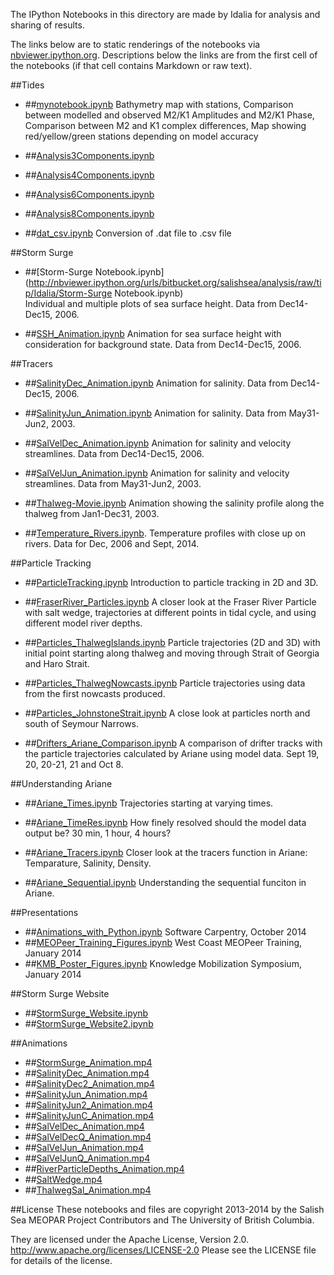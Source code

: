 The IPython Notebooks in this directory are made by Idalia for analysis and sharing of results.

The links below are to static renderings of the notebooks via
[nbviewer.ipython.org](http://nbviewer.ipython.org/).
Descriptions below the links are from the first cell of the notebooks
(if that cell contains Markdown or raw text).


##Tides

* ##[mynotebook.ipynb](http://nbviewer.ipython.org/urls/bitbucket.org/salishsea/analysis/raw/tip/Idalia/mynotebook.ipynb)
Bathymetry map with stations, Comparison between modelled and observed M2/K1 Amplitudes and M2/K1 Phase, Comparison between M2 and K1 complex differences, Map showing red/yellow/green stations depending on model accuracy 

* ##[Analysis3Components.ipynb](http://nbviewer.ipython.org/urls/bitbucket.org/salishsea/analysis/raw/tip/Idalia/Analysis3Components.ipynb)  

* ##[Analysis4Components.ipynb](http://nbviewer.ipython.org/urls/bitbucket.org/salishsea/analysis/raw/tip/Idalia/Analysis4Components.ipynb)
     
* ##[Analysis6Components.ipynb](http://nbviewer.ipython.org/urls/bitbucket.org/salishsea/analysis/raw/tip/Idalia/Analysis6Components.ipynb)  
   
* ##[Analysis8Components.ipynb](http://nbviewer.ipython.org/urls/bitbucket.org/salishsea/analysis/raw/tip/Idalia/Analysis8Components.ipynb)  
    
* ##[dat_csv.ipynb](http://nbviewer.ipython.org/urls/bitbucket.org/salishsea/analysis/raw/tip/Idalia/dat_csv.ipynb) 
Conversion of .dat file to .csv file

##Storm Surge

* ##[Storm-Surge Notebook.ipynb](http://nbviewer.ipython.org/urls/bitbucket.org/salishsea/analysis/raw/tip/Idalia/Storm-Surge Notebook.ipynb)  
Individual and multiple plots of sea surface height. Data from Dec14-Dec15, 2006.
        
* ##[SSH_Animation.ipynb](http://nbviewer.ipython.org/urls/bitbucket.org/salishsea/analysis/raw/tip/Idalia/SSH_Animation.ipynb) 
Animation for sea surface height with consideration for background state. Data from Dec14-Dec15, 2006.

##Tracers

* ##[SalinityDec_Animation.ipynb](http://nbviewer.ipython.org/urls/bitbucket.org/salishsea/analysis/raw/tip/Idalia/SalinityDec_Animation.ipynb)
Animation for salinity. Data from Dec14-Dec15, 2006.

* ##[SalinityJun_Animation.ipynb](http://nbviewer.ipython.org/urls/bitbucket.org/salishsea/analysis/raw/tip/Idalia/SalinityJun_Animation.ipynb)
Animation for salinity. Data from May31-Jun2, 2003.

* ##[SalVelDec_Animation.ipynb](http://nbviewer.ipython.org/urls/bitbucket.org/salishsea/analysis/raw/tip/Idalia/SalVelDec_Animation.ipynb)
Animation for salinity and velocity streamlines. Data from Dec14-Dec15, 2006.

* ##[SalVelJun_Animation.ipynb](http://nbviewer.ipython.org/urls/bitbucket.org/salishsea/analysis/raw/tip/Idalia/SalVelJun_Animation.ipynb)
Animation for salinity and velocity streamlines. Data from May31-Jun2, 2003.

* ##[Thalweg-Movie.ipynb](http://nbviewer.ipython.org/urls/bitbucket.org/salishsea/analysis/raw/tip/Idalia/Thalweg-Movie.ipynb)
Animation showing the salinity profile along the thalweg from Jan1-Dec31, 2003.

* ##[Temperature_Rivers.ipynb](http://nbviewer.ipython.org/urls/bitbucket.org/salishsea/analysis/raw/tip/Idalia/Temperature_Rivers.ipynb).
Temperature profiles with close up on rivers. Data for Dec, 2006 and Sept, 2014.

##Particle Tracking

* ##[ParticleTracking.ipynb](http://nbviewer.ipython.org/urls/bitbucket.org/salishsea/analysis/raw/tip/Idalia/ParticleTracking.ipynb)
Introduction to particle tracking in 2D and 3D.

* ##[FraserRiver_Particles.ipynb](http://nbviewer.ipython.org/urls/bitbucket.org/salishsea/analysis/raw/tip/Idalia/FraserRiver_Particles.ipynb)
A closer look at the Fraser River Particle with salt wedge, trajectories at different points in tidal cycle, and using different model river depths.

* ##[Particles_ThalwegIslands.ipynb](http://nbviewer.ipython.org/urls/bitbucket.org/salishsea/analysis/raw/tip/Idalia/Particles_ThalwegIslands.ipynb)
Particle trajectories (2D and 3D) with initial point starting along thalweg and moving through Strait of Georgia and Haro Strait.

* ##[Particles_ThalwegNowcasts.ipynb](http://nbviewer.ipython.org/urls/bitbucket.org/salishsea/analysis/raw/tip/Idalia/Particles_ThalwegNowcasts.ipynb)
Particle trajectories using data from the first nowcasts produced.

* ##[Particles_JohnstoneStrait.ipynb](http://nbviewer.ipython.org/urls/bitbucket.org/salishsea/analysis/raw/tip/Idalia/Particles_JohnstoneStrait.ipynb)
A close look at particles north and south of Seymour Narrows.

* ##[Drifters_Ariane_Comparison.ipynb](http://nbviewer.ipython.org/urls/bitbucket.org/salishsea/analysis/raw/tip/Idalia/Drifters_Ariane_Comparison.ipynb)
A comparison of drifter tracks with the particle trajectories calculated by Ariane using model data. Sept 19, 20, 20-21, 21 and Oct 8.

##Understanding Ariane
    
* ##[Ariane_Times.ipynb](http://nbviewer.ipython.org/urls/bitbucket.org/salishsea/analysis/raw/tip/Idalia/Ariane_Times.ipynb)
Trajectories starting at varying times.

* ##[Ariane_TimeRes.ipynb](http://nbviewer.ipython.org/urls/bitbucket.org/salishsea/analysis/raw/tip/Idalia/Ariane_TimeRes.ipynb)
How finely resolved should the model data output be? 30 min, 1 hour, 4 hours?

* ##[Ariane_Tracers.ipynb](http://nbviewer.ipython.org/urls/bitbucket.org/salishsea/analysis/raw/tip/Idalia/Ariane_Tracers.ipynb)
Closer look at the tracers function in Ariane: Temparature, Salinity, Density.

* ##[Ariane_Sequential.ipynb](http://nbviewer.ipython.org/urls/bitbucket.org/salishsea/analysis/raw/tip/Idalia/Ariane_Sequential.ipynb)
Understanding the sequential funciton in Ariane.

##Presentations
    
* ##[Animations_with_Python.ipynb](http://nbviewer.ipython.org/urls/bitbucket.org/salishsea/analysis/raw/tip/Idalia/Animations_with_Python.ipynb)
Software Carpentry, October 2014
* ##[MEOPeer_Training_Figures.ipynb](http://nbviewer.ipython.org/urls/bitbucket.org/salishsea/analysis/raw/tip/Idalia/MEOPeer_Training_Figures.ipynb)
West Coast MEOPeer Training, January 2014
* ##[KMB_Poster_Figures.ipynb](http://nbviewer.ipython.org/urls/bitbucket.org/salishsea/analysis/raw/tip/Idalia/KMB_Poster_Figures.ipynb)
Knowledge Mobilization Symposium, January 2014

##Storm Surge Website
    
* ##[StormSurge_Website.ipynb](http://nbviewer.ipython.org/urls/bitbucket.org/salishsea/analysis/raw/tip/Idalia/StormSurge_Website.ipynb)
* ##[StormSurge_Website2.ipynb](http://nbviewer.ipython.org/urls/bitbucket.org/salishsea/analysis/raw/tip/Idalia/StormSurge_Website2.ipynb)

##Animations
* ##[StormSurge_Animation.mp4](http://nbviewer.ipython.org/urls/bitbucket.org/salishsea/analysis/raw/tip/Idalia/StormSurge_Animation.mp4) 
* ##[SalinityDec_Animation.mp4](http://nbviewer.ipython.org/urls/bitbucket.org/salishsea/analysis/raw/tip/Idalia/SalinityDec_Animation.mp4)
* ##[SalinityDec2_Animation.mp4](http://nbviewer.ipython.org/urls/bitbucket.org/salishsea/analysis/raw/tip/Idalia/SalinityDec2_Animation.mp4)
* ##[SalinityJun_Animation.mp4](http://nbviewer.ipython.org/urls/bitbucket.org/salishsea/analysis/raw/tip/Idalia/SalinityJun_Animation.mp4)
* ##[SalinityJun2_Animation.mp4](http://nbviewer.ipython.org/urls/bitbucket.org/salishsea/analysis/raw/tip/Idalia/SalinityJun2_Animation.mp4)
* ##[SalinityJunC_Animation.mp4](http://nbviewer.ipython.org/urls/bitbucket.org/salishsea/analysis/raw/tip/Idalia/SalinityJunC_Animation.mp4)
* ##[SalVelDec_Animation.mp4](http://nbviewer.ipython.org/urls/bitbucket.org/salishsea/analysis/raw/tip/Idalia/SalVelDec_Animation.mp4)
* ##[SalVelDecQ_Animation.mp4](http://nbviewer.ipython.org/urls/bitbucket.org/salishsea/analysis/raw/tip/Idalia/SalVelDecQ_Animation.mp4)
* ##[SalVelJun_Animation.mp4](http://nbviewer.ipython.org/urls/bitbucket.org/salishsea/analysis/raw/tip/Idalia/SalVelJun_Animation.mp4)
* ##[SalVelJunQ_Animation.mp4](http://nbviewer.ipython.org/urls/bitbucket.org/salishsea/analysis/raw/tip/Idalia/SalVelJunQ_Animation.mp4)
* ##[RiverParticleDepths_Animation.mp4](http://nbviewer.ipython.org/urls/bitbucket.org/salishsea/analysis/raw/tip/Idalia/RiverParticleDepths_Animation.mp4)
* ##[SaltWedge.mp4](http://nbviewer.ipython.org/urls/bitbucket.org/salishsea/analysis/raw/tip/Idalia/SaltWedge.mp4)
* ##[ThalwegSal_Animation.mp4](http://nbviewer.ipython.org/urls/bitbucket.org/salishsea/analysis/raw/tip/Idalia/ThalwegSal_Animation.mp4)

##License
These notebooks and files are copyright 2013-2014
by the Salish Sea MEOPAR Project Contributors
and The University of British Columbia.

They are licensed under the Apache License, Version 2.0.
http://www.apache.org/licenses/LICENSE-2.0
Please see the LICENSE file for details of the license.
